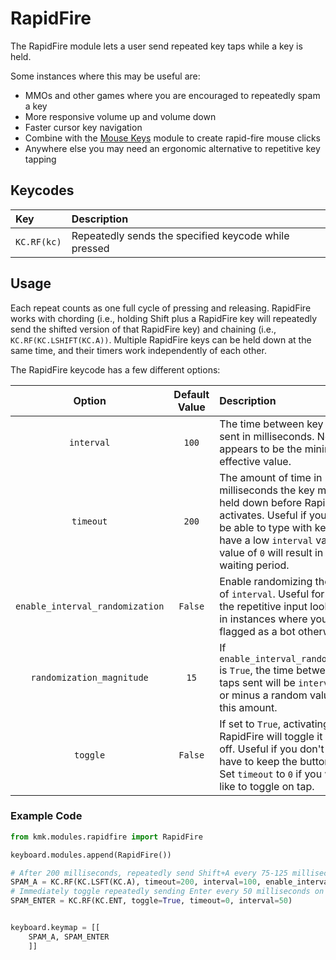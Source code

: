 # RapidFire

The RapidFire module lets a user send repeated key taps while a key is held.

Some instances where this may be useful are:

- MMOs and other games where you are encouraged to repeatedly spam a key
- More responsive volume up and volume down
- Faster cursor key navigation
- Combine with the [Mouse Keys](https://github.com/KMKfw/kmk_firmware/blob/master/docs/mouse_keys.md) module to create rapid-fire mouse clicks
- Anywhere else you may need an ergonomic alternative to repetitive key tapping

## Keycodes

| Key         | Description                                          |
| :---------- | :--------------------------------------------------- |
| `KC.RF(kc)` | Repeatedly sends the specified keycode while pressed |

## Usage

Each repeat counts as one full cycle of pressing and releasing. RapidFire works with chording (i.e., holding Shift plus a RapidFire key will repeatedly send the shifted version of that RapidFire key) and chaining (i.e., `KC.RF(KC.LSHIFT(KC.A))`. Multiple RapidFire keys can be held down at the same time, and their timers work independently of each other.

The RapidFire keycode has a few different options:

|             Option              | Default Value | Description                                                                                                                                                                                                                 |
| :-----------------------------: | :-----------: | :-------------------------------------------------------------------------------------------------------------------------------------------------------------------------------------------------------------------------- |
|           `interval`            |     `100`     | The time between key taps sent in milliseconds. Note: `10` appears to be the minimum effective value.                                                                                                                       |
|            `timeout`            |     `200`     | The amount of time in milliseconds the key must be held down before RapidFire activates. Useful if you want to be able to type with keys that have a low `interval` value. A value of `0` will result in no waiting period. |
| `enable_interval_randomization` |    `False`    | Enable randomizing the value of `interval`. Useful for making the repetitive input look human in instances where you may be flagged as a bot otherwise.                                                                     |
|    `randomization_magnitude`    |     `15`      | If `enable_interval_randomization` is `True`, the time between key taps sent will be `interval` plus or minus a random value up to this amount.                                                                             |
|            `toggle`             |    `False`    | If set to `True`, activating RapidFire will toggle it on or off. Useful if you don't want to have to keep the button held. Set `timeout` to `0` if you would like to toggle on tap.                                         |

### Example Code

```python
from kmk.modules.rapidfire import RapidFire

keyboard.modules.append(RapidFire())

# After 200 milliseconds, repeatedly send Shift+A every 75-125 milliseconds while the button is held
SPAM_A = KC.RF(KC.LSFT(KC.A), timeout=200, interval=100, enable_interval_randomization=True, randomization_magnitude=25)
# Immediately toggle repeatedly sending Enter every 50 milliseconds on tap
SPAM_ENTER = KC.RF(KC.ENT, toggle=True, timeout=0, interval=50)


keyboard.keymap = [[
    SPAM_A, SPAM_ENTER
    ]]

```
